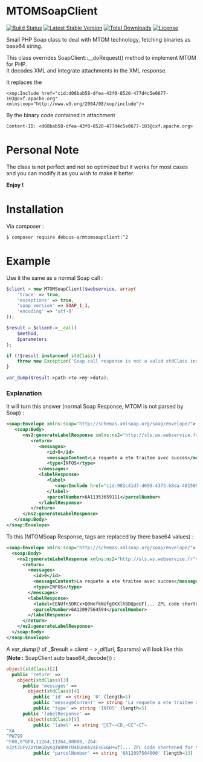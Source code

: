 # MTOMSoapClient
[![Build Status](https://travis-ci.com/debuss-a/mtomsoapclient.svg?branch=master)](https://travis-ci.com/debuss-a/mtomsoapclient)
[![Latest Stable Version](https://poser.pugx.org/debuss-a/mtomsoapclient/v)](//packagist.org/packages/debuss-a/mtomsoapclient)
[![Total Downloads](https://poser.pugx.org/debuss-a/mtomsoapclient/downloads)](//packagist.org/packages/debuss-a/mtomsoapclient)
[![License](https://poser.pugx.org/debuss-a/mtomsoapclient/license)](//packagist.org/packages/debuss-a/mtomsoapclient)

Small PHP Soap class to deal with MTOM technology, fetching binaries as base64 string. 

This class overrides SoapClient::__doRequest() method to implement MTOM for PHP.  
It decodes XML and integrate attachments in the XML response.

It replaces the

```
<xop:Include href="cid:d08bab58-dfea-43f0-8520-477d4c5e0677-103@cxf.apache.org" xmlns:xop="http://www.w3.org/2004/08/xop/include"/>
```

By the binary code contained in attachment

```
Content-ID: <d08bab58-dfea-43f0-8520-477d4c5e0677-103@cxf.apache.org>  
```

# Personal Note

The class is not perfect and not so optimized but it works for most cases and you can modify it as you wish to make it better.

**Enjoy !**

# Installation

Via composer :

```
$ composer require debuss-a/mtomsoapclient:^2
```

# Example

Use it the same as a normal Soap call :

```php
$client = new MTOMSoapClient($webservice, array(
    'trace' => true,
    'exceptions' => true,
    'soap_version' => SOAP_1_1,
    'encoding' => 'utf-8'
));

$result = $client->__call(
    $method,
    $parameters
);

if (!$result instanceof stdClass) {
    throw new Exception('Soap call response is not a valid stdClass instance.');
}

var_dump($result->path->to->my->data);
```

### Explanation

It will turn this answer (normal Soap Response, MTOM is not parsed by Soap) :

```xml
<soap:Envelope xmlns:soap="http://schemas.xmlsoap.org/soap/envelope/">  
   <soap:Body>  
      <ns2:generateLabelResponse xmlns:ns2="http://sls.ws.webservice.fr">  
         <return>  
            <messages>  
               <id>0</id>  
               <messageContent>La requete a ete traitee avec succes</messageContent>  
               <type>INFOS</type>  
            </messages>  
            <labelResponse>  
               <label>  
                  <xop:Include href="cid:983c41d7-d699-4373-b8da-4815099ef250-3880@cxf.apache.org" xmlns:xop="http://www.w3.org/2004/08/xop/include"/>  
               </label>  
               <parcelNumber>6A11353659111</parcelNumber>  
            </labelResponse>  
         </return>  
      </ns2:generateLabelResponse>  
   </soap:Body>  
</soap:Envelope>  
```

To this (MTOMSoap Response, <xop> tags are replaced by there base64 values) :

```xml
<soap:Envelope xmlns:soap="http://schemas.xmlsoap.org/soap/envelope/">
  <soap:Body>
    <ns2:generateLabelResponse xmlns:ns2="http://sls.ws.webservice.fr">
      <return>
        <messages>
          <id>0</id>
          <messageContent>La requete a ete traitee avec succes</messageContent>
          <type>INFOS</type>
        </messages>
        <labelResponse>
          <label>EENUfn5DRCx+Q0NefkNUfg0KXlhBDQpeUF[... ZPL code shortened for the sake of this Readme.md ...]</label>
          <parcelNumber>6A12097564594</parcelNumber>
        </labelResponse>
      </return>
    </ns2:generateLabelResponse>
  </soap:Body>
</soap:Envelope>
```

A _var_dump()_ of _$result = $client->__call($url, $params) will look like this (**Note :** SoapClient auto base64_decode()) :

```php
object(stdClass)[2]
  public 'return' => 
    object(stdClass)[3]
      public 'messages' => 
        object(stdClass)[4]
          public 'id' => string '0' (length=1)
          public 'messageContent' => string 'La requete a ete traitee avec succes' (length=41)
          public 'type' => string 'INFOS' (length=5)
      public 'labelResponse' => 
        object(stdClass)[5]
          public 'label' => string 'CT~~CD,~CC^~CT~
^XA
^PW799
^FO0,0^GFA,11264,11264,00088,:Z64:
eJzt2UFv2zYUAGByKqIW8MKrD4bUnnbVsEsGuGH+wf[... ZPL code shortened for the sake of this Readme.md ...]' (length=5856)
          public 'parcelNumber' => string '6A12097564600' (length=13)
```
